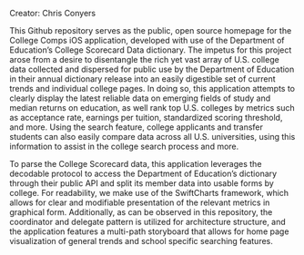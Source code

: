 Creator: Chris Conyers

This Github repository serves as the public, open source homepage for the College Comps iOS application, developed with use of the Department of Education’s College Scorecard Data dictionary. The impetus for this project arose from a desire to disentangle the rich yet vast array of U.S. college data collected and dispersed for public use by the Department of Education in their annual dictionary release into an easily digestible set of current trends and individual college pages. In doing so, this application attempts to clearly display the latest reliable data on emerging fields of study and median returns on education, as well rank top U.S. colleges by metrics such as acceptance rate, earnings per tuition, standardized scoring threshold, and more. Using the search feature, college applicants and transfer students can also easily compare data across all U.S. universities, using this information to assist in the college search process and more. 

To parse the College Scorecard data, this application leverages the decodable protocol to access the Department of Education’s dictionary through their public API and split its member data into usable forms by college. For readability, we make use of the SwiftCharts framework, which allows for clear and modifiable presentation of the relevant metrics in graphical form. Additionally, as can be observed in this repository, the coordinator and delegate pattern is utilized for architecture structure, and the application features a multi-path storyboard that allows for home page visualization of general trends and school specific searching features. 
